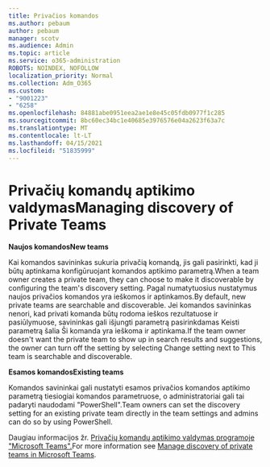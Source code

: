 ```yaml
---
title: Privačios komandos
ms.author: pebaum
author: pebaum
manager: scotv
ms.audience: Admin
ms.topic: article
ms.service: o365-administration
ROBOTS: NOINDEX, NOFOLLOW
localization_priority: Normal
ms.collection: Adm_O365
ms.custom:
- "9001223"
- "6258"
ms.openlocfilehash: 84881abe0951eea2ae1e8e45c05fdb0977f1c285
ms.sourcegitcommit: 8bc60ec34bc1e40685e3976576e04a2623f63a7c
ms.translationtype: MT
ms.contentlocale: lt-LT
ms.lasthandoff: 04/15/2021
ms.locfileid: "51835999"
---
```

# <a name="managing-discovery-of-private-teams"></a><span data-ttu-id="cc3bf-102">Privačių komandų aptikimo valdymas</span><span class="sxs-lookup"><span data-stu-id="cc3bf-102">Managing discovery of Private Teams</span></span>

<span data-ttu-id="cc3bf-103">**Naujos komandos**</span><span class="sxs-lookup"><span data-stu-id="cc3bf-103">**New teams**</span></span>

<span data-ttu-id="cc3bf-104">Kai komandos savininkas sukuria privačią komandą, jis gali pasirinkti, kad ji būtų aptinkama konfigūruojant komandos aptikimo parametrą.</span><span class="sxs-lookup"><span data-stu-id="cc3bf-104">When a team owner creates a private team, they can choose to make it discoverable by configuring the team's discovery setting.</span></span> <span data-ttu-id="cc3bf-105">Pagal numatytuosius nustatymus naujos privačios komandos yra ieškomos ir aptinkamos.</span><span class="sxs-lookup"><span data-stu-id="cc3bf-105">By default, new private teams are searchable and discoverable.</span></span> <span data-ttu-id="cc3bf-106">Jei komandos savininkas nenori, kad privati komanda būtų rodoma ieškos rezultatuose ir pasiūlymuose, savininkas gali išjungti parametrą pasirinkdamas Keisti parametrą šalia Ši komanda yra ieškoma ir aptinkama.</span><span class="sxs-lookup"><span data-stu-id="cc3bf-106">If the team owner doesn't want the private team to show up in search results and suggestions, the owner can turn off the setting by selecting Change setting next to This team is searchable and discoverable.</span></span>  

<span data-ttu-id="cc3bf-107">**Esamos komandos**</span><span class="sxs-lookup"><span data-stu-id="cc3bf-107">**Existing teams**</span></span>

<span data-ttu-id="cc3bf-108">Komandos savininkai gali nustatyti esamos privačios komandos aptikimo parametrą tiesiogiai komandos parametruose, o administratoriai gali tai padaryti naudodami "PowerShell".</span><span class="sxs-lookup"><span data-stu-id="cc3bf-108">Team owners can set the discovery setting for an existing private team directly in the team settings and admins can do so by using PowerShell.</span></span>  

<span data-ttu-id="cc3bf-109">Daugiau informacijos žr. [Privačių komandų aptikimo valdymas programoje "Microsoft Teams".](https://docs.microsoft.com/microsoftteams/manage-discovery-of-private-teams)</span><span class="sxs-lookup"><span data-stu-id="cc3bf-109">For more information see  [Manage discovery of private teams in Microsoft Teams](https://docs.microsoft.com/microsoftteams/manage-discovery-of-private-teams).</span></span>
